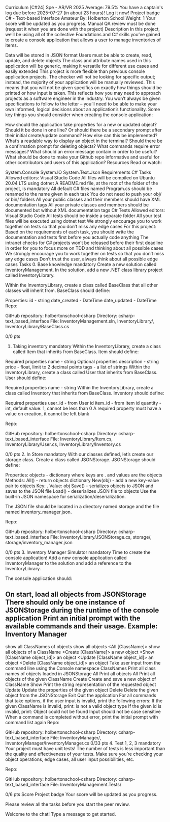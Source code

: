 
Curriculum
[C#24] Spe - AR/VR 2025
Average: 79.5%
You have a captain's log due before 2025-07-27 (in about 23 hours)! Log it now!
Project badge
C# - Text-based Interface
 Amateur
 By: Holberton School
 Weight: 1
 Your score will be updated as you progress.
 Manual QA review must be done (request it when you are done with the project)
Description
In this project, we’ll be using all of the collective Foundations and C# skills you’ve gained to create a console application that allows a user to manage inventories of items.

Data will be stored in JSON format
Users must be able to create, read, update, and delete objects
The class and attribute names used in this application will be generic, making it versatile for different use cases and easily extended
This project is more flexible than previous console application projects. The checker will not be looking for specific output; instead, the majority of your application will be manually reviewed. This means that you will not be given specifics on exactly how things should be printed or how input is taken. This reflects how you may need to approach projects as a software engineer in the industry. You won’t always be given specifications to follow to the letter – you’ll need to be able to make your own informed, logical decisions about an application’s functionality. Some key things you should consider when creating the console application:

How should the application take properties for a new or updated object? Should it be done in one line? Or should there be a secondary prompt after their initial create/update command? How else can this be implemented?
What’s a readable way to display an object in the terminal?
Should there be a confirmation prompt for deleting objects?
What commands require error messages? What should an error message contain in order to be useful?
What should be done to make your Github repo informative and useful for other contributors and users of this application?
Resources
Read or watch:

System.Console
System.IO
System.Text.Json
Requirements
C# Tasks
Allowed editors: Visual Studio Code
All files will be compiled on Ubuntu 20.04 LTS using dotnet
A README.md file, at the root of the folder of the project, is mandatory
All default C# files named Program.cs should be renamed to the name given in each task
You do not need to push your obj/ or bin/ folders
All your public classes and their members should have XML documentation tags
All your private classes and members should be documented but without XML documentation tags
C# Tests
Allowed editors: Visual Studio Code
All tests should be inside a separate folder
All your test files will be executed using dotnet test
We strongly encourage you to work together on tests so that you don’t miss any edge cases
For this project:
Based on the requirements of each task, you should write the documentation and tests first before you actually code anything
The intranet checks for C# projects won’t be released before their first deadline in order for you to focus more on TDD and thinking about all possible cases
We strongly encourage you to work together on tests so that you don’t miss any edge cases
Don’t trust the user, always think about all possible edge cases
Tasks
0. Base knowledge
mandatory
Create a new solution called InventoryManagement. In the solution, add a new .NET class library project called InventoryLibrary.

Within the InventoryLibrary, create a class called BaseClass that all other classes will inherit from. BaseClass should define:

Properties:
id - string
date_created - DateTime
date_updated - DateTime
Repo:

GitHub repository: holbertonschool-csharp
Directory: csharp-text_based_interface
File: InventoryManagement.sln, InventoryLibrary/, InventoryLibrary/BaseClass.cs
 
0/0 pts
1. Taking inventory
mandatory
Within the InventoryLibrary, create a class called Item that inherits from BaseClass. Item should define:

Required properties
name - string
Optional properties
description - string
price - float, limit to 2 decimal points
tags - a list of strings
Within the InventoryLibrary, create a class called User that inherits from BaseClass. User should define:

Required properties
name - string
Within the InventoryLibrary, create a class called Inventory that inherits from BaseClass. Inventory should define:

Required properties
user_id - from User id
item_id - from Item id
quantity - int, default value: 1, cannot be less than 0
A required property must have a value on creation, it cannot be left blank

Repo:

GitHub repository: holbertonschool-csharp
Directory: csharp-text_based_interface
File: InventoryLibrary/Item.cs, InventoryLibrary/User.cs, InventoryLibrary/Inventory.cs
 
0/0 pts
2. In Store
mandatory
With our classes defined, let’s create our storage class. Create a class called JSONStorage. JSONStorage should define:

Properties:
objects - dictionary where keys are <ClassName>.<id> and values are the objects
Methods:
All() - return objects dictionary
New(obj) - add a new key-value pair to objects
Key: <obj ClassName>.<obj id>
Value: obj
Save() - serializes objects to JSON and saves to the JSON file
Load() - deserializes JSON file to objects
Use the built-in JSON namespace for serialization/deserialization.

The JSON file should be located in a directory named storage and the file named inventory_manager.json.

Repo:

GitHub repository: holbertonschool-csharp
Directory: csharp-text_based_interface
File: InventoryLibrary/JSONStorage.cs, storage/, storage/inventory_manager.json
 
0/0 pts
3. Inventory Manager Simulator
mandatory
Time to create the console application! Add a new console application called InventoryManager to the solution and add a reference to the InventoryLibrary.

The console application should:

On start, load all objects from JSONStorage
There should only be one instance of JSONStorage during the runtime of the console application
Print an initial prompt with the available commands and their usage. Example:
Inventory Manager
-------------------------
<ClassNames> show all ClassNames of objects
<All> show all objects
<All [ClassName]> show all objects of a ClassName
<Create [ClassName]> a new object
<Show [ClassName object_id]> an object
<Update [ClassName object_id]> an object
<Delete [ClassName object_id]> an object
<Exit>
Take user input from the command line using the Console namespace
ClassNames
Print all class names of objects loaded in JSONStorage
All
Print all objects
All <ClassName>
Print all objects of the given ClassName
Create <ClassName>
Create and save a new object of ClassName
Show <ClassName> <id>
Print the string representation of the requested object
Update <ClassName> <id>
Update the properties of the given object
Delete <ClassName> <id>
Delete the given object from the JSONStorage
Exit
Quit the application
For all commands that take options, if the user input is invalid, print the following errors:
If the given ClassName is invalid, print:
<ClassName> is not a valid object type
If the given id is invalid, print:
Object <id> could not be found
Input should not be case sensitive
When a command is completed without error, print the initial prompt with command list again
Repo:

GitHub repository: holbertonschool-csharp
Directory: csharp-text_based_interface
File: InventoryManager/, InventoryManager/InventoryManager.cs
0/33 pts
4. Test 1, 2, 3
mandatory
Your project must have unit tests! The number of tests is less important than the quality and effectiveness of your tests. Make sure you’re checking your object operations, edge cases, all user input possibilities, etc.

Repo:

GitHub repository: holbertonschool-csharp
Directory: csharp-text_based_interface
File: InventoryManagement.Tests/
 
0/6 pts
Score
Project badge
Your score will be updated as you progress.

Please review all the tasks before you start the peer review.

Welcome to the chat! Type a message to get started.

